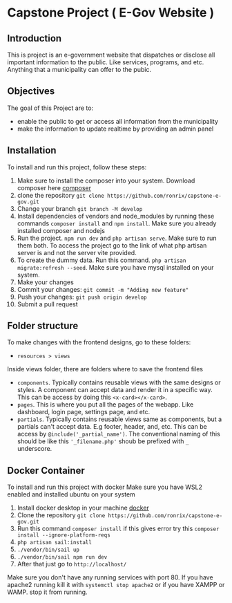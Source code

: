 # Capstone Project ( E-Gov Website )

## Introduction

This is project is an e-government website that dispatches or disclose all important information to the public. Like services, programs, and etc. Anything that a municipality can offer to the pubic.

## Objectives

The goal of this Project are to:

- enable the public to get or access all information from the municipality
- make the information to update realtime by providing an admin panel

## Installation

To install and run this project, follow these steps:

1. Make sure to install the composer into your system. Download composer here [composer](https://www.tutsmake.com/install-composer-windows/)
2. clone the repository `git clone https://github.com/ronrix/capstone-e-gov.git`
3. Change your branch `git branch -M develop`
4. Install dependencies of vendors and node_modules by running these commands `composer install` and `npm install`. Make sure you already installed composer and nodejs
5. Run the project. `npm run dev` and `php artisan serve`. Make sure to run them both. To access the project go to the link of what php artisan server is and not the server vite provided.
6. To create the dummy data. Run this command. `php artisan migrate:refresh --seed`. Make sure you have mysql installed on your system.
7. Make your changes
8. Commit your changes: `git commit -m "Adding new feature"`
9. Push your changes: `git push origin develop`
10. Submit a pull request

## Folder structure

To make changes with the frontend designs, go to these folders:
- `resources > views`

Inside views folder, there are folders where to save the frontend files
- `components`. Typically contains reusable views with the same designs or styles. A component can accept data and render it in a specific way. This can be access by doing this `<x-card></x-card>`.
- `pages`. This is where you put all the pages of the webapp. Like dashboard, login page, settings page, and etc.
- `partials`. Typically contains reusable views same as components, but a partials can't accept data. E.g footer, header, and, etc. This can be access by `@include('_partial_name')`. The conventional naming of this should be like this `'_filename.php'` shoub be prefixed with `_` underscore.


## Docker Container

To install and run this project with docker
Make sure you have WSL2 enabled and installed ubuntu on your system

1. Install docker desktop in your machine [docker](https://docs.docker.com/desktop/install/windows-install/)
2. Clone the repository `git clone https://github.com/ronrix/capstone-e-gov.git`
3. Run this command `composer install` if this gives error try this `composer install --ignore-platform-reqs`
4. `php artisan sail:install`
5. `./vendor/bin/sail up`
6. `./vendor/bin/sail npm run dev`
7. After that just go to `http://localhost/`

Make sure you don't have any running services with port 80. If you have apache2 running kill it with `systemctl stop apache2`
or if you have XAMPP or WAMP. stop it from running.
